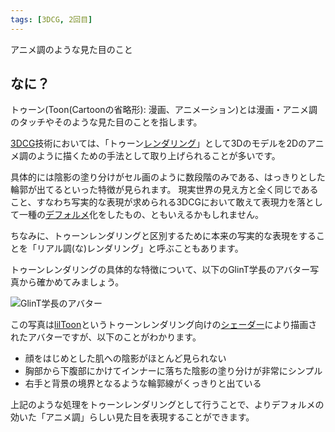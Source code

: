 ```yaml
---
tags: [3DCG, 2回目]
---
```


アニメ調のような見た目のこと

## なに？

トゥーン(Toon(Cartoonの省略形): 漫画、アニメーション)とは漫画・アニメ調のタッチやそのような見た目のことを指します。

[3DCG](../数字・記号/3DCG)技術においては、「トゥーン[レンダリング](../PQR/Rendering)」として3Dのモデルを2Dのアニメ調のように描くための手法として取り上げられることが多いです。

具体的には陰影の塗り分けがセル画のように数段階のみである、はっきりとした輪郭が出てるといった特徴が見られます。
現実世界の見え方と全く同じであること、すなわち写実的な表現が求められる3DCGにおいて敢えて表現力を落として一種の[デフォルメ](./デフォルメ)化をしたもの、ともいえるかもしれません。

ちなみに、トゥーンレンダリングと区別するために本来の写実的な表現をすることを「リアル調(な)レンダリング」と呼ぶこともあります。

トゥーンレンダリングの具体的な特徴について、以下のGlinT学長のアバター写真から確かめてみましょう。

![GlinT学長のアバター](/img_dictionary/アバター改変_1.png)

この写真は[lilToon](../JKL/lilToon)というトゥーンレンダリング向けの[シェーダー](../STU/Shader)により描画されたアバターですが、以下のことがわかります。

- 顔をはじめとした肌への陰影がほとんど見られない
- 胸部から下腹部にかけてインナーに落ちた陰影の塗り分けが非常にシンプル
- 右手と背景の境界となるような輪郭線がくっきりと出ている

上記のような処理をトゥーンレンダリングとして行うことで、よりデフォルメの効いた「アニメ調」らしい見た目を表現することができます。
